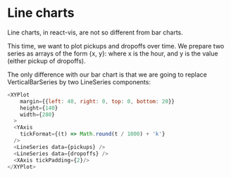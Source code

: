 <!-- INJECT:"LineCharts" -->

# Line charts

Line charts, in react-vis, are not so different from bar charts. 

This time, we want to plot pickups and dropoffs over time. 
We prepare two series as arrays of the form {x, y}: where x is the hour, and y is the value (either pickup of dropoffs).

The only difference with our bar chart is that we are going to replace VerticalBarSeries by two LineSeries components: 

```js
<XYPlot
    margin={{left: 40, right: 0, top: 0, bottom: 20}}
    height={140}
    width={280}
  >
  <YAxis 
    tickFormat={(t) => Math.round(t / 1000) + 'k'}
  />
  <LineSeries data={pickups} />
  <LineSeries data={dropoffs} />
  <XAxis tickPadding={2}/>
</XYPlot>
```